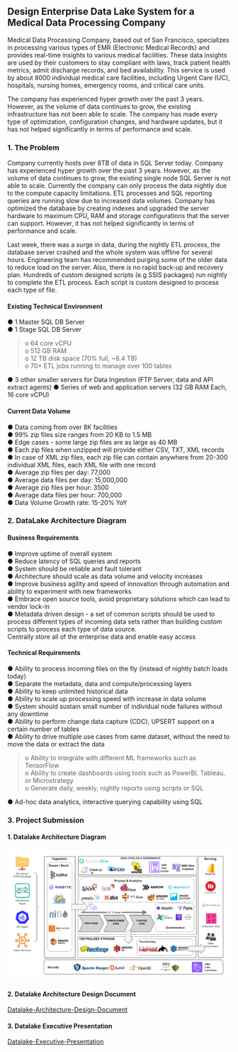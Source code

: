 ## Design Enterprise Data Lake System for a Medical Data Processing Company

Medical Data Processing Company, based out of San Francisco, specializes in processing various types of EMR (Electronic Medical Records) and provides real-time insights to various medical facilities. These data insights are used by their customers to stay compliant with laws, track patient health metrics, admit discharge records, and bed availability. This service is used by about 8000 individual medical care facilities, including Urgent Care (UC), hospitals, nursing homes, emergency rooms, and critical care units.

The company has experienced hyper growth over the past 3 years. However, as the volume of data continues to grow, the existing infrastructure has not been able to scale. The company has made every type of optimization, configuration changes, and hardware updates, but it has not helped significantly in terms of performance and scale.

### 1. The Problem

Company currently hosts over 8TB of data in SQL Server today. Company has experienced hyper
growth over the past 3 years. However, as the volume of data continues to grow, the existing
single node SQL Server is not able to scale. Currently the company can only process the data
nightly due to the compute capacity limitations. ETL processes and SQL reporting queries are
running slow due to increased data volumes. Company has optimized the database by creating
indexes and upgraded the server hardware to maximum CPU, RAM and storage configurations
that the server can support. However, it has not helped significantly in terms of performance
and scale.

Last week, there was a surge in data, during the nightly ETL process, the database server
crashed and the whole system was offline for several hours. Engineering team has
recommended purging some of the older data to reduce load on the server. Also, there is no
rapid back-up and recovery plan. Hundreds of custom designed scripts (e.g SSIS packages) run
nightly to complete the ETL process. Each script is custom designed to process each type of file.

#### Existing Technical Environment

● 1 Master SQL DB Server  
● 1 Stage SQL DB Server

> o 64 core vCPU  
> o 512 GB RAM  
> o 12 TB disk space (70% full, ~8.4 TB)  
> o 70+ ETL jobs running to manage over 100 tables

● 3 other smaller servers for Data Ingestion (FTP Server, data and API extract agents)
● Series of web and application servers (32 GB RAM Each, 16 core vCPU)

#### Current Data Volume

● Data coming from over 8K facilities  
● 99% zip files size ranges from 20 KB to 1.5 MB  
● Edge cases - some large zip files are as large as 40 MB  
● Each zip files when unzipped will provide either CSV, TXT, XML records  
● In case of XML zip files, each zip file can contain anywhere from 20-300 individual XML
files, each XML file with one record  
● Average zip files per day: 77,000  
● Average data files per day: 15,000,000  
● Average zip files per hour: 3500  
● Average data files per hour: 700,000  
● Data Volume Growth rate: 15-20% YoY

### 2. DataLake Architecture Diagram

#### Business Requirements

● Improve uptime of overall system  
 ● Reduce latency of SQL queries and reports  
 ● System should be reliable and fault tolerant  
 ● Architecture should scale as data volume and velocity increases  
 ● Improve business agility and speed of innovation through automation and ability to
experiment with new frameworks  
 ● Embrace open source tools, avoid proprietary solutions which can lead to vendor lock-in  
 ● Metadata driven design - a set of common scripts should be used to process different
types of incoming data sets rather than building custom scripts to process each type of
data source.  
 Centrally store all of the enterprise data and enable easy access

#### Technical Requirements

● Ability to process incoming files on the fly (instead of nightly batch loads today)  
● Separate the metadata, data and compute/processing layers  
● Ability to keep unlimited historical data  
● Ability to scale up processing speed with increase in data volume  
● System should sustain small number of individual node failures without any downtime  
● Ability to perform change data capture (CDC), UPSERT support on a certain number of
tables  
● Ability to drive multiple use cases from same dataset, without the need to move the
data or extract the data

> o Ability to integrate with different ML frameworks such as TensorFlow  
> o Ability to create dashboards using tools such as PowerBI, Tableau, or
> Microstrategy  
> o Generate daily, weekly, nightly reports using scripts or SQL

● Ad-hoc data analytics, interactive querying capability using SQL

### 3. Project Submission

#### 1. Datalake Architecture Diagram

![dalake-architecture-diagram](images/dalake-architecture-diagram.png)

#### 2. Datalake Architecture Design Document

[Datalake-Architecture-Design-Document](DatalakeArchitectureDesign.pdf)

#### 3. Datalake Executive Presentation

[Datalake-Executive-Presentation](DatalakeExecutivePresentation.pptx)

